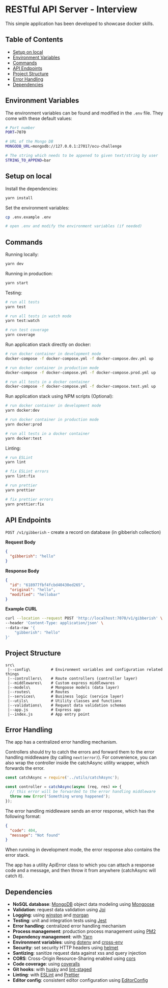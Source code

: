# RESTful API Server - Interview

This simple application has been developed to showcase docker skills.

## Table of Contents

- [Setup on local](#setup-on-local)
- [Environment Variables](#environment-variables)
- [Commands](#commands)
- [API Endpoints](#api-endpoints)
- [Project Structure](#project-structure)
- [Error Handling](#error-handling)
- [Dependencies](#dependencies)

## Environment Variables

The environment variables can be found and modified in the `.env` file. They come with these default values:

```bash
# Port number
PORT=7070

# URL of the Mongo DB
MONGODB_URL=mongodb://127.0.0.1:27017/ocu-challenge

# The string which needs to be appened to given text/string by user
STRING_TO_APPEND=bar
```

## Setup on local

Install the dependencies:

```bash
yarn install
```

Set the environment variables:

```bash
cp .env.example .env

# open .env and modify the environment variables (if needed)
```

## Commands

Running locally:

```bash
yarn dev
```

Running in production:

```bash
yarn start
```

Testing:

```bash
# run all tests
yarn test

# run all tests in watch mode
yarn test:watch

# run test coverage
yarn coverage
```

Run application stack directly on docker:

```bash
# run docker container in development mode
docker-compose -f docker-compose.yml -f docker-compose.dev.yml up

# run docker container in production mode
docker-compose -f docker-compose.yml -f docker-compose.prod.yml up

# run all tests in a docker container
docker-compose -f docker-compose.yml -f docker-compose.test.yml up
```

Run application stack using NPM scripts (Optional):

```bash
# run docker container in development mode
yarn docker:dev

# run docker container in production mode
yarn docker:prod

# run all tests in a docker container
yarn docker:test
```

Linting:

```bash
# run ESLint
yarn lint

# fix ESLint errors
yarn lint:fix

# run prettier
yarn prettier

# fix prettier errors
yarn prettier:fix
```

## API Endpoints

`POST /v1/gibberish` - create a record on database (in gibberish collection)

**Request Body**

```json
{
  "gibberish": "hello"
}
```

**Response Body**

```json
{
  "id": "618977fbf4fcbd40430ed265",
  "original": "hello",
  "modified": "hellobar"
}
```

**Example CURL**

```bash
curl --location --request POST 'http://localhost:7070/v1/gibberish' \
--header 'Content-Type: application/json' \
--data-raw '{
    "gibberish": "hello"
}'
```

## Project Structure

```
src\
 |--config\         # Environment variables and configuration related things
 |--controllers\    # Route controllers (controller layer)
 |--middlewares\    # Custom express middlewares
 |--models\         # Mongoose models (data layer)
 |--routes\         # Routes
 |--services\       # Business logic (service layer)
 |--utils\          # Utility classes and functions
 |--validations\    # Request data validation schemas
 |--app.js          # Express app
 |--index.js        # App entry point
```

## Error Handling

The app has a centralized error handling mechanism.

Controllers should try to catch the errors and forward them to the error handling middleware (by calling `next(error)`). For convenience, you can also wrap the controller inside the catchAsync utility wrapper, which forwards the error.

```javascript
const catchAsync = require('../utils/catchAsync');

const controller = catchAsync(async (req, res) => {
  // this error will be forwarded to the error handling middleware
  throw new Error('Something wrong happened');
});
```

The error handling middleware sends an error response, which has the following format:

```json
{
  "code": 404,
  "message": "Not found"
}
```

When running in development mode, the error response also contains the error stack.

The app has a utility ApiError class to which you can attach a response code and a message, and then throw it from anywhere (catchAsync will catch it).

## Dependencies

- **NoSQL database**: [MongoDB](https://www.mongodb.com) object data modeling using [Mongoose](https://mongoosejs.com)
- **Validation**: request data validation using [Joi](https://github.com/hapijs/joi)
- **Logging**: using [winston](https://github.com/winstonjs/winston) and [morgan](https://github.com/expressjs/morgan)
- **Testing**: unit and integration tests using [Jest](https://jestjs.io)
- **Error handling**: centralized error handling mechanism
- **Process management**: production process management using [PM2](https://pm2.keymetrics.io)
- **Dependency management**: with [Yarn](https://yarnpkg.com)
- **Environment variables**: using [dotenv](https://github.com/motdotla/dotenv) and [cross-env](https://github.com/kentcdodds/cross-env#readme)
- **Security**: set security HTTP headers using [helmet](https://helmetjs.github.io)
- **Santizing**: sanitize request data against xss and query injection
- **CORS**: Cross-Origin Resource-Sharing enabled using [cors](https://github.com/expressjs/cors)
- **Code coverage**: using [coveralls](https://coveralls.io)
- **Git hooks**: with [husky](https://github.com/typicode/husky) and [lint-staged](https://github.com/okonet/lint-staged)
- **Linting**: with [ESLint](https://eslint.org) and [Prettier](https://prettier.io)
- **Editor config**: consistent editor configuration using [EditorConfig](https://editorconfig.org)
